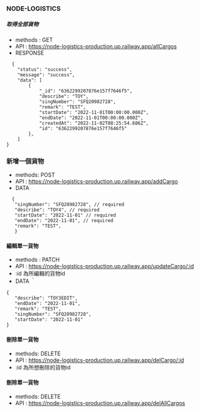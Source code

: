 ### NODE-LOGISTICS

##### 取得全部貨物
- methods : GET
- API : https://node-logistics-production.up.railway.app/allCargos
- RESPONSE
```
  {
    "status": "success",
    "message": "success",
    "data": [
        {
            "_id": "6362299207876e157f7646f5",
            "describe": "TOY",
            "singNumber": "SFQ20982728",
            "remark": "TEST",
            "startDate": "2022-11-01T00:00:00.000Z",
            "endDate": "2022-11-01T00:00:00.000Z",
            "createdAt": "2022-11-02T08:25:54.686Z",
            "id": "6362299207876e157f7646f5"
        },
    ]
}
```
### 新增一個貨物
- methods: POST
- API : https://node-logistics-production.up.railway.app/addCargo
- DATA
```
  {
   "singNumber": "SFQ20982728", // required
   "describe": "TOY4", // required
   "startDate": "2022-11-01" // required
   "endDate": "2022-11-01", // required
   "remark": "TEST",
   }
```

#### 編輯單一貨物
- methods : PATCH
- API : https://node-logistics-production.up.railway.app/updateCargo/:id
- :id 為所編輯的貨物id
- DATA ｀
```
{
   "describe": "TOY3EDIT",
   "endDate": "2022-11-01",
   "remark": "TEST",
   "singNumber": "SFQ20982728",
   "startDate": "2022-11-01"
}
```
#### 刪除單一貨物
- methods: DELETE
- API : https://node-logistics-production.up.railway.app/delCargo/:id
- :id 為所想刪除的貨物id

#### 刪除單一貨物
- methods: DELETE
- API : https://node-logistics-production.up.railway.app/delAllCargos



